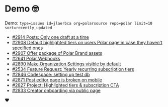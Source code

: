 # Demo 🤓

Demo: `type=issues id=jlaerbca org=polarsource repo=polar limit=10 sort=recently_updated`

<!-- POLAR type=issues id=jlaerbca org=polarsource repo=polar limit=10 sort=recently_updated -->

* [#2914 Posts: Only one draft at a time](https://github.com/polarsource/polar/issues/2914)
* [#2908 Default highlighted tiers on users Polar page in case they haven't specified ones](https://github.com/polarsource/polar/issues/2908)
* [#2907 Offer package of Polar Brand assets ](https://github.com/polarsource/polar/issues/2907)
* [#2641 Polar Webhooks](https://github.com/polarsource/polar/issues/2641)
* [#2890 Make Organization Settings visible by default](https://github.com/polarsource/polar/issues/2890)
* [#2534 Feature Request: Yearly recurring subscription tiers](https://github.com/polarsource/polar/issues/2534)
* [#2846 Codespace: setting up test db](https://github.com/polarsource/polar/issues/2846)
* [#2871 Post editor page is broken on mobile](https://github.com/polarsource/polar/issues/2871)
* [#2827 Project: Highlighted tiers & subscription CTA](https://github.com/polarsource/polar/issues/2827)
* [#2833 Creator onboarding via public page](https://github.com/polarsource/polar/issues/2833)

<!-- POLAR-END id=jlaerbca -->

❤️